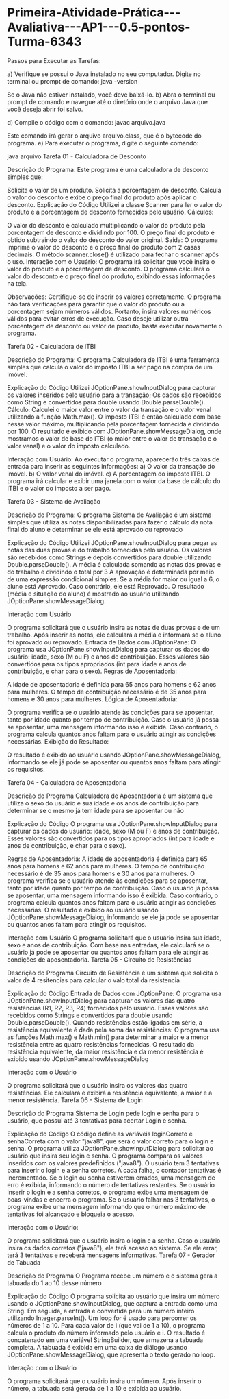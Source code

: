 # Primeira-Atividade-Prática---Avaliativa---AP1---0.5-pontos-Turma-6343

Passos para Executar as Tarefas:

a) Verifique se possui o Java instalado no seu computador. Digite no terminal ou prompt de comando: java -version

  Se o Java não estiver instalado, você deve baixá-lo.
b) Abra o terminal ou prompt de comando e navegue até o diretório onde o arquivo Java que você deseja abrir foi salvo.

d) Compile o código com o comando: javac arquivo.java

  Este comando irá gerar o arquivo arquivo.class, que é o bytecode do programa.
e) Para executar o programa, digite o seguinte comando:

  java arquivo
Tarefa 01 - Calculadora de Desconto

Descrição do Programa:
Este programa é uma calculadora de desconto simples que:

Solicita o valor de um produto.
Solicita a porcentagem de desconto.
Calcula o valor do desconto e exibe o preço final do produto após aplicar o desconto.
Explicação do Código
Utilizei a classe Scanner para ler o valor do produto e a porcentagem de desconto fornecidos pelo usuário.
Cálculos:

O valor do desconto é calculado multiplicando o valor do produto pela porcentagem de desconto e dividindo por 100.
O preço final do produto é obtido subtraindo o valor do desconto do valor original.
Saída:
O programa imprime o valor do desconto e o preço final do produto com 2 casas decimais.
O método scanner.close() é utilizado para fechar o scanner após o uso.
Interação com o Usuário:
O programa irá solicitar que você insira o valor do produto e a porcentagem de desconto.
O programa calculará o valor do desconto e o preço final do produto, exibindo essas informações na tela.

Observações:
Certifique-se de inserir os valores corretamente. O programa não fará verificações para garantir que o valor do produto ou a porcentagem sejam números válidos. Portanto, insira valores numéricos válidos para evitar erros de execução.
Caso deseje utilizar outra porcentagem de desconto ou valor de produto, basta executar novamente o programa.

Tarefa 02 - Calculadora de ITBI

Descrição do Programa:
O programa Calculadora de ITBI é uma ferramenta simples que calcula o valor do imposto ITBI a ser pago na compra de um imóvel.

Explicação do Código
Utilizei JOptionPane.showInputDialog para capturar os valores inseridos pelo usuário para a transação;
Os dados são recebidos como String e convertidos para double usando Double.parseDouble().
Cálculo:
Calculei o maior valor entre o valor da transação e o valor venal utilizando a função Math.max().
O imposto ITBI é então calculado com base nesse valor máximo, multiplicando pela porcentagem fornecida e dividindo por 100.
O resultado é exibido com JOptionPane.showMessageDialog, onde mostramos o valor de base do ITBI (o maior entre o valor de transação e o valor venal) e o valor do imposto calculado.

Interação com Usuário:
Ao executar o programa, aparecerão três caixas de entrada para inserir as seguintes informações:
a) O valor da transação do imóvel.
b) O valor venal do imóvel.
c) A porcentagem do imposto ITBI.
O programa irá calcular e exibir uma janela com o valor da base de cálculo do ITBI e o valor do imposto a ser pago.

Tarefa 03 - Sistema de Avaliação

Descrição do Programa:
O programa Sistema de Avaliação é um sistema simples que utiliza as notas disponibilizadas para fazer o cálculo da nota final do aluno e determinar se ele está aprovado ou reprovado

Explicação do Código
Utilizei JOptionPane.showInputDialog para pegar as notas das duas provas e do trabalho fornecidas pelo usuário.
Os valores são recebidos como Strings e depois convertidos para double utilizando Double.parseDouble().
A média é calculada somando as notas das provas e do trabalho e dividindo o total por 3
A aprovação é determinada por meio de uma expressão condicional simples. Se a média for maior ou igual a 6, o aluno está Aprovado. Caso contrário, ele está Reprovado.
O resultado (média e situação do aluno) é mostrado ao usuário utilizando JOptionPane.showMessageDialog.

Interação com Usuário

O programa solicitará que o usuário insira as notas de duas provas e de um trabalho.
Após inserir as notas, ele calculará a média e informará se o aluno foi aprovado ou reprovado.
Entrada de Dados com JOptionPane:
O programa usa JOptionPane.showInputDialog para capturar os dados do usuário: idade, sexo (M ou F) e anos de contribuição.
Esses valores são convertidos para os tipos apropriados (int para idade e anos de contribuição, e char para o sexo).
Regras de Aposentadoria:

A idade de aposentadoria é definida para 65 anos para homens e 62 anos para mulheres.
O tempo de contribuição necessário é de 35 anos para homens e 30 anos para mulheres.
Lógica de Aposentadoria:

O programa verifica se o usuário atende às condições para se aposentar, tanto por idade quanto por tempo de contribuição.
Caso o usuário já possa se aposentar, uma mensagem informando isso é exibida. Caso contrário, o programa calcula quantos anos faltam para o usuário atingir as condições necessárias.
Exibição do Resultado:

O resultado é exibido ao usuário usando JOptionPane.showMessageDialog, informando se ele já pode se aposentar ou quantos anos faltam para atingir os requisitos.

Tarefa 04 - Calculadora de Aposentadoria

Descrição do Programa
Calculadora de Aposentadoria é um sistema que utiliza o sexo do usuário e sua idade e os anos de contribuição para determinar se o mesmo já tem idade para se aposentar ou não

Explicação do Código
O programa usa JOptionPane.showInputDialog para capturar os dados do usuário: idade, sexo (M ou F) e anos de contribuição.
Esses valores são convertidos para os tipos apropriados (int para idade e anos de contribuição, e char para o sexo).

Regras de Aposentadoria:
A idade de aposentadoria é definida para 65 anos para homens e 62 anos para mulheres.
O tempo de contribuição necessário é de 35 anos para homens e 30 anos para mulheres.
O programa verifica se o usuário atende às condições para se aposentar, tanto por idade quanto por tempo de contribuição.
Caso o usuário já possa se aposentar, uma mensagem informando isso é exibida. Caso contrário, o programa calcula quantos anos faltam para o usuário atingir as condições necessárias.
O resultado é exibido ao usuário usando JOptionPane.showMessageDialog, informando se ele já pode se aposentar ou quantos anos faltam para atingir os requisitos.

Interação com Usuário
O programa solicitará que o usuário insira sua idade, sexo e anos de contribuição.
Com base nas entradas, ele calculará se o usuário já pode se aposentar ou quantos anos faltam para ele atingir as condições de aposentadoria.
Tarefa 05 - Circuito de Resistências

Descrição do Programa
Circuito de Resistência é um sistema que solicita o valor de 4 resitencias para calcular o valo total da resistencia

Explicação do Código
Entrada de Dados com JOptionPane:
O programa usa JOptionPane.showInputDialog para capturar os valores das quatro resistências (R1, R2, R3, R4) fornecidos pelo usuário.
Esses valores são recebidos como Strings e convertidos para double usando Double.parseDouble().
Quando resistências estão ligadas em série, a resistência equivalente é dada pela soma das resistências:
O programa usa as funções Math.max() e Math.min() para determinar a maior e a menor resistência entre as quatro resistências fornecidas.
O resultado da resistência equivalente, da maior resistência e da menor resistência é exibido usando JOptionPane.showMessageDialog

Interação com o Usuário

O programa solicitará que o usuário insira os valores das quatro resistências.
Ele calculará e exibirá a resistência equivalente, a maior e a menor resistência.
Tarefa 06 - Sistema de Login

Descrição do Programa
Sistema de Login pede login e senha para o usuário, que possui até 3 tentativas para acertar Login e senha.

Explicação do Código
O código define as variáveis loginCorreto e senhaCorreta com o valor "java8", que será o valor correto para o login e senha.
O programa utiliza JOptionPane.showInputDialog para solicitar ao usuário que insira seu login e senha.
O programa compara os valores inseridos com os valores predefinidos ("java8").
O usuário tem 3 tentativas para inserir o login e a senha corretos. A cada falha, o contador tentativas é incrementado.
Se o login ou senha estiverem errados, uma mensagem de erro é exibida, informando o número de tentativas restantes.
Se o usuário inserir o login e a senha corretos, o programa exibe uma mensagem de boas-vindas e encerra o programa.
Se o usuário falhar nas 3 tentativas, o programa exibe uma mensagem informando que o número máximo de tentativas foi alcançado e bloqueia o acesso.

Interação com o Usuário:

O programa solicitará que o usuário insira o login e a senha.
Caso o usuário insira os dados corretos ("java8"), ele terá acesso ao sistema. Se ele errar, terá 3 tentativas e receberá mensagens informativas.
Tarefa 07 - Gerador de Tabuada

Descrição do Programa
O Programa recebe um número e o sistema gera a tabuada do 1 ao 10 desse número

Explicação do Código
O programa solicita ao usuário que insira um número usando o JOptionPane.showInputDialog, que captura a entrada como uma String.
Em seguida, a entrada é convertida para um número inteiro utilizando Integer.parseInt().
Um loop for é usado para percorrer os números de 1 a 10.
Para cada valor de i (que vai de 1 a 10), o programa calcula o produto do número informado pelo usuário e i.
O resultado é concatenado em uma variável StringBuilder, que armazena a tabuada completa.
A tabuada é exibida em uma caixa de diálogo usando JOptionPane.showMessageDialog, que apresenta o texto gerado no loop.

Interação com o Usuário

O programa solicitará que o usuário insira um número.
Após inserir o número, a tabuada será gerada de 1 a 10 e exibida ao usuário.
